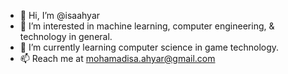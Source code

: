 - 👋 Hi, I’m @isaahyar
- 👀 I’m interested in machine learning, computer engineering, & technology in general.
- 🌱 I’m currently learning computer science in game technology.
- 📫 Reach me at mohamadisa.ahyar@gmail.com

<!---
isaahyar/isaahyar is a ✨ special ✨ repository because its `README.md` (this file) appears on your GitHub profile.
You can click the Preview link to take a look at your changes.
--->
